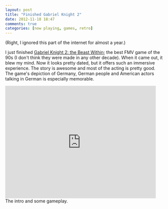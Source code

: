 ```yaml
---
layout: post
title: "Finished Gabriel Knight 2"
date: 2012-11-18 18:47
comments: true
categories: [now playing, games, retro]
---
```


(Right, I ignored this part of the internet for almost a year.)

I just finished [Gabriel Knight 2: the Beast Within](http://en.wikipedia.org/wiki/The_Beast_Within:_A_Gabriel_Knight_Mystery); the best FMV game of the 90s (I don't think they were made in any other decade). When it came out, it blew my mind. Now it looks pretty dated, but it offers such an immersive experience. The story is awesome and most of the acting is pretty good. The game's depiction of Germany, German people and American actors talking in German is especially memorable.

<iframe width="480" height="360" src="https://www.youtube.com/embed/WIkh8WdrDeU?rel=0" frameborder="0" allowfullscreen></iframe>
The intro and some gameplay.


